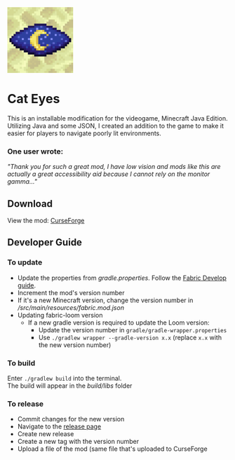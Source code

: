 <img src="logo.png" width="150px">

# Cat Eyes
This is an installable modification for the videogame, Minecraft Java Edition.  
Utilizing Java and some JSON, I created an addition to the game to make it easier for players to navigate poorly lit environments.

### One user wrote:
*"Thank you for such a great mod, I have low vision and mods like this are actually a great accessibility aid because I cannot rely on the monitor gamma..."*  

## Download
View the mod: [CurseForge](https://www.curseforge.com/minecraft/mc-mods/cat-eyes-night-vision-toggle-mod)

## Developer Guide

### To update
- Update the properties from *gradle.properties*. Follow the [Fabric Develop guide](https://fabricmc.net/develop/).
- Increment the mod's version number
- If it's a new Minecraft version, change the version number in */src/main/resources/fabric.mod.json*
- Updating fabric-loom version
  - If a new gradle version is required to update the Loom version:
    - Update the version number in `gradle/gradle-wrapper.properties`
    - Use ```./gradlew wrapper --gradle-version x.x``` (replace `x.x` with the new version number)

### To build
Enter ```./gradlew build``` into the terminal.<br>
The build will appear in the *build/libs* folder

### To release
- Commit changes for the new version
- Navigate to the [release page](https://github.com/Tee-6/Cat_Eyes/releases)
- Create new release
- Create a new tag with the version number
- Upload a file of the mod (same file that's uploaded to CurseForge
